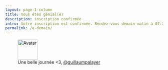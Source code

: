 ```yaml
---
layout: page-1-column
title: Vous êtes génial(e)
description: inscription confirmée
intro: Votre inscription est confirmée. Rendez-vous demain matin à 07:30 pour votre premier brief.
permalink: /a-demain/
---
```


<figure class="text-center">
  <img class="rounded-img-d64 mod-avatar" src="{{ site.author.avatar | prepend:'https://s3-eu-west-1.amazonaws.com/mdw-images/large/' }}" alt="Avatar" width="64" height="64">
  <figcaption>Une belle journée <3, <a href="https://twitter.com/guillaumpalayer" title="Twitter @guillaumpalayer" target="_blank">@guillaumpalayer</a></figcaption>
</figure>